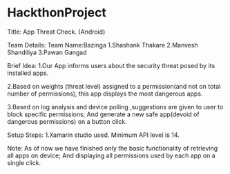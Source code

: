 HackthonProject
===============
Title: App Threat Check. (Android) 

Team Details:
Team Name:Bazinga
1.Shashank Thakare
2.Manvesh Shandiliya
3.Pawan Gangad

Brief Idea:
1.Our App informs users about the security threat posed by its installed apps.

2.Based on weights (threat level) assigned to a permission(and not on total number of permissions),
this app displays the most dangerous apps.

3.Based on log analysis and device polling ,suggestions are given to user to block specific permissions;
And generate a new safe app(devoid of dangerous permissions) on a button click.

Setup Steps:
1.Xamarin studio used. Minimum API level is 14.

Note: 
As of now we have finished only the basic functionality of retrieving all apps on device; 
And displaying all permissions used by each app on a single click. 

